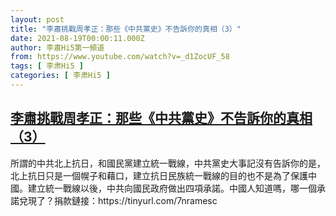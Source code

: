 ```yaml
---
layout: post
title: "李肅挑戰周孝正：那些《中共黨史》不告訴你的真相（3）"
date: 2021-08-19T00:00:11.000Z
author: 李肅Hi5第一頻道
from: https://www.youtube.com/watch?v=_d1ZocUF_58
tags: [ 李肃Hi5 ]
categories: [ 李肃Hi5 ]
---
```

<!--1629331211000-->
[李肅挑戰周孝正：那些《中共黨史》不告訴你的真相（3）](https://www.youtube.com/watch?v=_d1ZocUF_58)
------

<div>
所謂的中共北上抗日，和國民黨建立統一戰線，中共黨史大事記沒有告訴你的是，北上抗日只是一個幌子和藉口，建立抗日民族統一戰線的目的也不是為了保護中國。建立統一戰線以後，中共向國民政府做出四項承諾。中國人知道嗎，哪一個承諾兌現了？捐款鏈接：https://tinyurl.com/7nramesc
</div>
